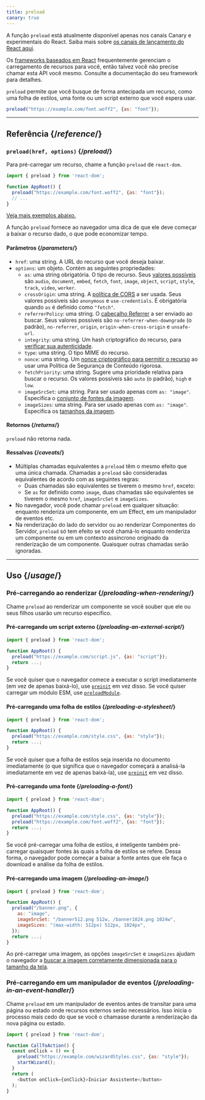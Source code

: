 ```yaml
---
title: preload
canary: true
---
```


<Canary>

A função `preload` está atualmente disponível apenas nos canais Canary e experimentais do React. Saiba mais sobre [os canais de lançamento do React aqui](/community/versioning-policy#all-release-channels).

</Canary>

<Note>

Os [frameworks baseados em React](/learn/start-a-new-react-project) frequentemente gerenciam o carregamento de recursos para você, então talvez você não precise chamar esta API você mesmo. Consulte a documentação do seu framework para detalhes.

</Note>

<Intro>

`preload` permite que você busque de forma antecipada um recurso, como uma folha de estilos, uma fonte ou um script externo que você espera usar.

```js
preload("https://example.com/font.woff2", {as: "font"});
```

</Intro>

<InlineToc />

---

## Referência {/*reference*/}

### `preload(href, options)` {/*preload*/}

Para pré-carregar um recurso, chame a função `preload` de `react-dom`.

```js
import { preload } from 'react-dom';

function AppRoot() {
  preload("https://example.com/font.woff2", {as: "font"});
  // ...
}

```

[Veja mais exemplos abaixo.](#usage)

A função `preload` fornece ao navegador uma dica de que ele deve começar a baixar o recurso dado, o que pode economizar tempo.

#### Parâmetros {/*parameters*/}

* `href`: uma string. A URL do recurso que você deseja baixar.
* `options`: um objeto. Contém as seguintes propriedades:
  *  `as`: uma string obrigatória. O tipo de recurso. Seus [valores possíveis](https://developer.mozilla.org/en-US/docs/Web/HTML/Element/link#as) são `audio`, `document`, `embed`, `fetch`, `font`, `image`, `object`, `script`, `style`, `track`, `video`, `worker`.
  *  `crossOrigin`: uma string. A [política de CORS](https://developer.mozilla.org/en-US/docs/Web/HTML/Attributes/crossorigin) a ser usada. Seus valores possíveis são `anonymous` e `use-credentials`. É obrigatória quando `as` é definido como `"fetch"`.
  *  `referrerPolicy`: uma string. O [cabeçalho Referrer](https://developer.mozilla.org/en-US/docs/Web/HTML/Element/link#referrerpolicy) a ser enviado ao buscar. Seus valores possíveis são `no-referrer-when-downgrade` (o padrão), `no-referrer`, `origin`, `origin-when-cross-origin` e `unsafe-url`.
  *  `integrity`: uma string. Um hash criptográfico do recurso, para [verificar sua autenticidade](https://developer.mozilla.org/en-US/docs/Web/Security/Subresource_Integrity).
  *  `type`: uma string. O tipo MIME do recurso.
  *  `nonce`: uma string. Um [nonce criptográfico para permitir o recurso](https://developer.mozilla.org/en-US/docs/Web/HTML/Global_attributes/nonce) ao usar uma Política de Segurança de Conteúdo rigorosa. 
  *  `fetchPriority`: uma string. Sugere uma prioridade relativa para buscar o recurso. Os valores possíveis são `auto` (o padrão), `high` e `low`.
  *  `imageSrcSet`: uma string. Para ser usado apenas com `as: "image"`. Especifica o [conjunto de fontes da imagem](https://developer.mozilla.org/en-US/docs/Learn/HTML/Multimedia_and_embedding/Responsive_images).
  *  `imageSizes`: uma string. Para ser usado apenas com `as: "image"`. Especifica os [tamanhos da imagem](https://developer.mozilla.org/en-US/docs/Learn/HTML/Multimedia_and_embedding/Responsive_images).

#### Retornos {/*returns*/}

`preload` não retorna nada.

#### Ressalvas {/*caveats*/}

* Múltiplas chamadas equivalentes a `preload` têm o mesmo efeito que uma única chamada. Chamadas a `preload` são consideradas equivalentes de acordo com as seguintes regras:
  * Duas chamadas são equivalentes se tiverem o mesmo `href`, exceto:
  * Se `as` for definido como `image`, duas chamadas são equivalentes se tiverem o mesmo `href`, `imageSrcSet` e `imageSizes`.
* No navegador, você pode chamar `preload` em qualquer situação: enquanto renderiza um componente, em um Effect, em um manipulador de eventos etc.
* Na renderização do lado do servidor ou ao renderizar Componentes do Servidor, `preload` só tem efeito se você chamá-lo enquanto renderiza um componente ou em um contexto assíncrono originado da renderização de um componente. Quaisquer outras chamadas serão ignoradas.

---

## Uso {/*usage*/}

### Pré-carregando ao renderizar {/*preloading-when-rendering*/}

Chame `preload` ao renderizar um componente se você souber que ele ou seus filhos usarão um recurso específico.

<Recipes titleText="Exemplos de pré-carregamento">

#### Pré-carregando um script externo {/*preloading-an-external-script*/}

```js
import { preload } from 'react-dom';

function AppRoot() {
  preload("https://example.com/script.js", {as: "script"});
  return ...;
}
```

Se você quiser que o navegador comece a executar o script imediatamente (em vez de apenas baixá-lo), use [`preinit`](/reference/react-dom/preinit) em vez disso. Se você quiser carregar um módulo ESM, use [`preloadModule`](/reference/react-dom/preloadModule).

<Solution />

#### Pré-carregando uma folha de estilos {/*preloading-a-stylesheet*/}

```js
import { preload } from 'react-dom';

function AppRoot() {
  preload("https://example.com/style.css", {as: "style"});
  return ...;
}
```

Se você quiser que a folha de estilos seja inserida no documento imediatamente (o que significa que o navegador começará a analisá-la imediatamente em vez de apenas baixá-la), use [`preinit`](/reference/react-dom/preinit) em vez disso.

<Solution />

#### Pré-carregando uma fonte {/*preloading-a-font*/}

```js
import { preload } from 'react-dom';

function AppRoot() {
  preload("https://example.com/style.css", {as: "style"});
  preload("https://example.com/font.woff2", {as: "font"});
  return ...;
}
```

Se você pré-carregar uma folha de estilos, é inteligente também pré-carregar quaisquer fontes às quais a folha de estilos se refere. Dessa forma, o navegador pode começar a baixar a fonte antes que ele faça o download e análise da folha de estilos.

<Solution />

#### Pré-carregando uma imagem {/*preloading-an-image*/}

```js
import { preload } from 'react-dom';

function AppRoot() {
  preload("/banner.png", {
    as: "image",
    imageSrcSet: "/banner512.png 512w, /banner1024.png 1024w",
    imageSizes: "(max-width: 512px) 512px, 1024px",
  });
  return ...;
}
```

Ao pré-carregar uma imagem, as opções `imageSrcSet` e `imageSizes` ajudam o navegador a [buscar a imagem corretamente dimensionada para o tamanho da tela](https://developer.mozilla.org/en-US/docs/Learn/HTML/Multimedia_and_embedding/Responsive_images).

<Solution />

</Recipes>

### Pré-carregando em um manipulador de eventos {/*preloading-in-an-event-handler*/}

Chame `preload` em um manipulador de eventos antes de transitar para uma página ou estado onde recursos externos serão necessários. Isso inicia o processo mais cedo do que se você o chamasse durante a renderização da nova página ou estado.

```js
import { preload } from 'react-dom';

function CallToAction() {
  const onClick = () => {
    preload("https://example.com/wizardStyles.css", {as: "style"});
    startWizard();
  }
  return (
    <button onClick={onClick}>Iniciar Assistente</button>
  );
}
```